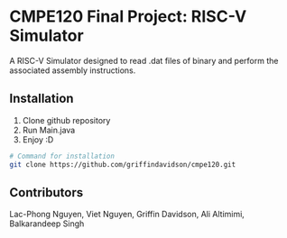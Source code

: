 # CMPE120 Final Project: RISC-V Simulator

A RISC-V Simulator designed to read .dat files of binary and perform the associated assembly instructions.

## Installation

1. Clone github repository
2. Run Main.java
3. Enjoy :D

```bash
# Command for installation
git clone https://github.com/griffindavidson/cmpe120.git
```

## Contributors

Lac-Phong Nguyen, Viet Nguyen, Griffin Davidson, Ali Altimimi, Balkarandeep Singh
